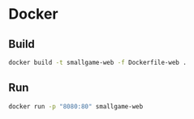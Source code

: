 # Docker

## Build

```sh
docker build -t smallgame-web -f Dockerfile-web .
```

## Run

```sh
docker run -p "8080:80" smallgame-web
```
